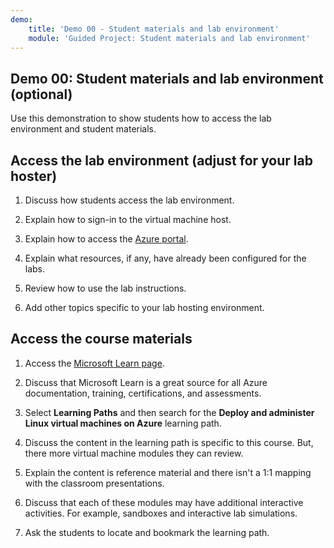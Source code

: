 ```yaml
---
demo:
    title: 'Demo 00 - Student materials and lab environment'
    module: 'Guided Project: Student materials and lab environment'
---
```

## Demo 00: Student materials and lab environment (optional)

Use this demonstration to show students how to access the lab environment and student materials. 

## Access the lab environment (adjust for your lab hoster)

1. Discuss how students access the lab environment. 

1. Explain how to sign-in to the virtual machine host.

1. Explain how to access the [Azure portal](https://portal.azure.com).
   
1. Explain what resources, if any, have already been configured for the labs.

1. Review how to use the lab instructions. 

1. Add other topics specific to your lab hosting environment. 

## Access the course materials

1. Access the [Microsoft Learn page](https://learn.microsoft.com).

1. Discuss that Microsoft Learn is a great source for all Azure documentation, training, certifications, and assessments. 

1. Select **Learning Paths** and then search for the **Deploy and administer Linux virtual machines on Azure** learning path.

1. Discuss the content in the learning path is specific to this course. But, there more virtual machine modules they can review.

1. Explain the content is reference material and there isn't a 1:1 mapping with the classroom presentations.

1. Discuss that each of these modules may have additional interactive activities. For example, sandboxes and interactive lab simulations. 

1. Ask the students to locate and bookmark the learning path.

 

